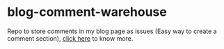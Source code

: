 # blog-comment-warehouse

Repo to store comments in my blog page as issues (Easy way to create a comment section), [click here](https://theabstraction.co/blogs/static-site-comment-system) to know more.
